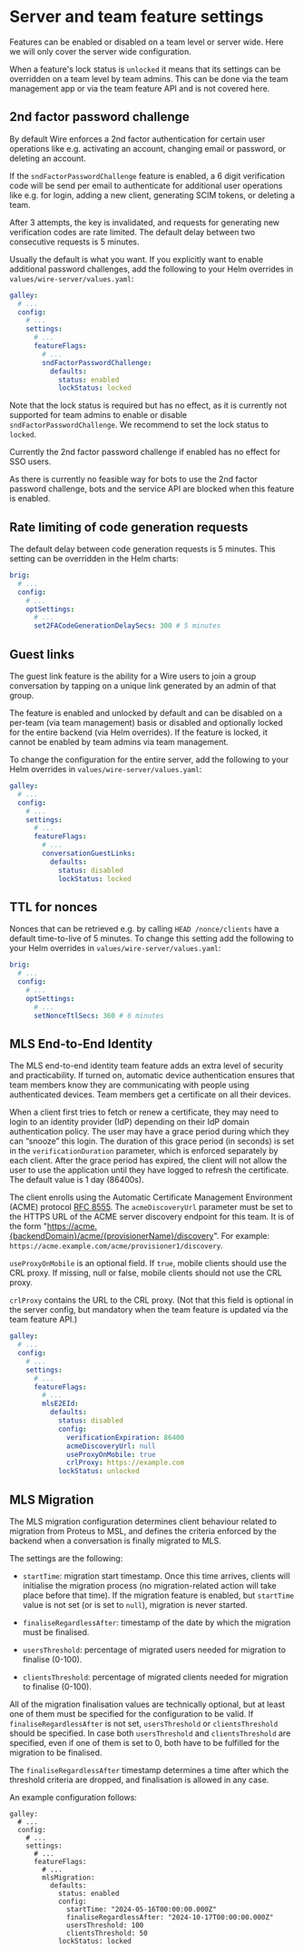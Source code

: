 # Server and team feature settings

Features can be enabled or disabled on a team level or server wide. Here we will only cover the server wide configuration.

When a feature's lock status is `unlocked` it means that its settings can be overridden on a team level by team admins. This can be done via the team management app or via the team feature API and is not covered here.

## 2nd factor password challenge

By default Wire enforces a 2nd factor authentication for certain user operations like e.g. activating an account, changing email or password, or deleting an account.

If the `sndFactorPasswordChallenge` feature is enabled, a 6 digit verification code will be send per email to authenticate for additional user operations like e.g. for login, adding a new client, generating SCIM tokens, or deleting a team.

After 3 attempts, the key is invalidated, and requests for generating new verification codes are rate limited. The default delay between two consecutive requests is 5 minutes.

Usually the default is what you want. If you explicitly want to enable additional password challenges, add the following to your Helm overrides in `values/wire-server/values.yaml`:

```yaml
galley:
  # ...
  config:
    # ...
    settings:
      # ...
      featureFlags:
        # ...
        sndFactorPasswordChallenge:
          defaults:
            status: enabled
            lockStatus: locked
```

Note that the lock status is required but has no effect, as it is currently not supported for team admins to enable or disable `sndFactorPasswordChallenge`. We recommend to set the lock status to `locked`.

Currently the 2nd factor password challenge if enabled has no effect for SSO users.

As there is currently no feasible way for bots to use the 2nd factor password challenge, bots and the service API are blocked when this feature is enabled.

## Rate limiting of code generation requests

The default delay between code generation requests is 5 minutes. This setting can be overridden in the Helm charts:

```yaml
brig:
  # ...
  config:
    # ...
    optSettings:
      # ...
      set2FACodeGenerationDelaySecs: 300 # 5 minutes
```

## Guest links

The guest link feature is the ability for a Wire users to join a group conversation by tapping on a unique link generated by an admin of that group.

The feature is enabled and unlocked by default and can be disabled on a per-team (via team management) basis or disabled and optionally locked for the entire backend (via Helm overrides). If the feature is locked, it cannot be enabled by team admins via team management.

To change the configuration for the entire server, add the following to your Helm overrides in `values/wire-server/values.yaml`:

```yaml
galley:
  # ...
  config:
    # ...
    settings:
      # ...
      featureFlags:
        # ...
        conversationGuestLinks:
          defaults:
            status: disabled
            lockStatus: locked
```

## TTL for nonces

Nonces that can be retrieved e.g. by calling `HEAD /nonce/clients` have a default time-to-live of 5 minutes. To change this setting add the following to your Helm overrides in `values/wire-server/values.yaml`:

```yaml
brig:
  # ...
  config:
    # ...
    optSettings:
      # ...
      setNonceTtlSecs: 360 # 6 minutes
```

## MLS End-to-End Identity

The MLS end-to-end identity team feature adds an extra level of security and practicability. If turned on, automatic device authentication ensures that team members know they are communicating with people using authenticated devices. Team members get a certificate on all their devices.

When a client first tries to fetch or renew a certificate, they may need to login to an identity provider (IdP) depending on their IdP domain authentication policy. The user may have a grace period during which they can “snooze” this login. The duration of this grace period (in seconds) is set in the `verificationDuration` parameter, which is enforced separately by each client. After the grace period has expired, the client will not allow the user to use the application until they have logged to refresh the certificate. The default value is 1 day (86400s).

The client enrolls using the Automatic Certificate Management Environment (ACME) protocol [RFC 8555](https://www.rfc-editor.org/rfc/rfc8555.html). The `acmeDiscoveryUrl` parameter must be set to the HTTPS URL of the ACME server discovery endpoint for this team. It is of the form "<https://acme.{backendDomain}/acme/{provisionerName}/discovery>". For example: `https://acme.example.com/acme/provisioner1/discovery`.

`useProxyOnMobile` is an optional field. If `true`, mobile clients should use the CRL proxy. If missing, null or false, mobile clients should not use the CRL proxy.

`crlProxy` contains the URL to the CRL proxy. (Not that this field is optional in the server config, but mandatory when the team feature is updated via the team feature API.)

```yaml
galley:
  # ...
  config:
    # ...
    settings:
      # ...
      featureFlags:
        # ...
        mlsE2EId:
          defaults:
            status: disabled
            config:
              verificationExpiration: 86400
              acmeDiscoveryUrl: null
              useProxyOnMobile: true
              crlProxy: https://example.com
            lockStatus: unlocked
```

## MLS Migration

The MLS migration configuration determines client behaviour related to
migration from Proteus to MSL, and defines the criteria enforced by the backend
when a conversation is finally migrated to MLS.

The settings are the following:

- `startTime`: migration start timestamp. Once this time arrives, clients will
   initialise the migration process (no migration-related action will take
   place before that time).  If the migration feature is enabled, but
   `startTime` value is not set (or is set to `null`), migration is never
   started.

- `finaliseRegardlessAfter`: timestamp of the date by which the migration must
   be finalised.

- `usersThreshold`: percentage of migrated users needed for migration to
   finalise (0-100).

- `clientsThreshold`: percentage of migrated clients needed for migration to
   finalise (0-100).

All of the migration finalisation values are technically optional, but at least
one of them must be specified for the configuration to be valid. If
`finaliseRegardlessAfter` is not set, `usersThreshold` or `clientsThreshold`
should be specified. In case both `usersThreshold` and `clientsThreshold` are
specified, even if one of them is set to 0, both have to be fulfilled for the
migration to be finalised.

The `finaliseRegardlessAfter` timestamp determines a time after which the
threshold criteria are dropped, and finalisation is allowed in any case.

An example configuration follows:

```
galley:
  # ...
  config:
    # ...
    settings:
      # ...
      featureFlags:
        # ...
        mlsMigration:
          defaults:
            status: enabled
            config:
              startTime: "2024-05-16T00:00:00.000Z"
              finaliseRegardlessAfter: "2024-10-17T00:00:00.000Z"
              usersThreshold: 100
              clientsThreshold: 50
            lockStatus: locked
```
